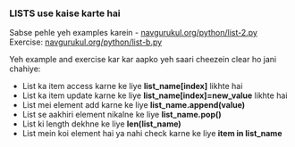 ### LISTS use kaise karte hai

Sabse pehle yeh examples karein - [navgurukul.org/python/list-2.py](navgurukul.org/python/list-2.py)
Exercise: [navgurukul.org/python/list-b.py](navgurukul.org/python/list-b.py)

Yeh example and exercise kar kar aapko yeh saari cheezein clear ho jani chahiye:




* List ka item access karne ke liye **list_name[index]** likhte hai
* List ka item update karne ke liye **list_name[index]=new_value** likhte hai
* List mei element add karne ke liye **list_name.append(value)**
* List se aakhiri element nikalne ke liye **list_name.pop()**
* List ki length dekhne ke liye **len(list_name)**
* List mein koi element hai ya nahi check karne ke liye **item in list_name**

